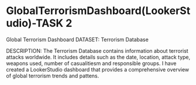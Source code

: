 # GlobalTerrorismDashboard(LookerStudio)-TASK 2
Global Terrorism Dashboard
DATASET: Terrorism Database

DESCRIPTION: The Terrorism Database contains information about terrorist attacks worldwide.  It includes details such as the date, location, attack type, weapons used, number of casualitiesm and responsible groups. I have created a LookerStudio dashboard that provides a comprehensive overview of global terrorism trends and pattens.
